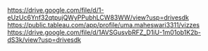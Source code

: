 https://drive.google.com/file/d/1-eUzUc6Ynf32qtpujQWyPPubhLCW83WW/view?usp=drivesdk
https://public.tableau.com/app/profile/uma.maheswari3311/vizzes
https://drive.google.com/file/d/1AVSGusvbRFZ_D1iU-1m01ob1K2b-dS3k/view?usp=drivesdk
